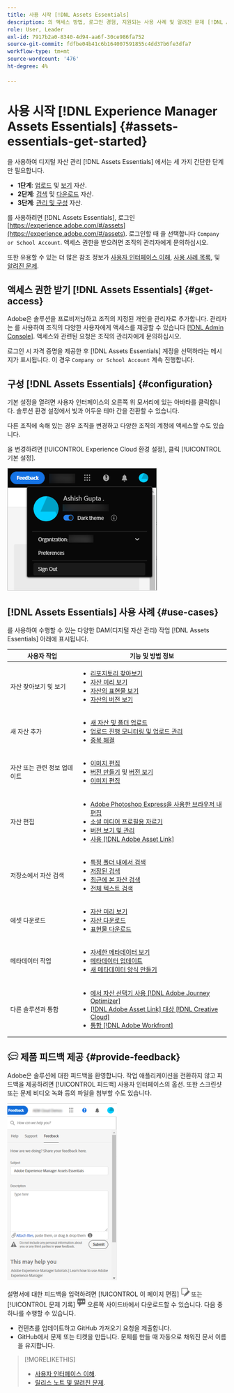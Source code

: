 ```yaml
---
title: 사용 시작 [!DNL Assets Essentials]
description: 의 액세스 방법, 로그인 경험, 지원되는 사용 사례 및 알려진 문제 [!DNL Assets Essentials].
role: User, Leader
exl-id: 7917b2a0-8340-4d94-aa6f-30ce986fa752
source-git-commit: fdfbe04b41c6b164007591855c4dd37b6fe3dfa7
workflow-type: tm+mt
source-wordcount: '476'
ht-degree: 4%

---
```


# 사용 시작 [!DNL Experience Manager Assets Essentials] {#assets-essentials-get-started}

<!-- TBD: Make links for these steps. -->

을 사용하여 디지털 자산 관리 [!DNL Assets Essentials] 에서는 세 가지 간단한 단계만 필요합니다.

* **1단계**: [업로드](/help/add-delete.md) 및 [보기](/help/navigate-view.md) 자산.
* **2단계**: [검색](/help/search.md) 및 [다운로드](/help/manage-organize.md#download) 자산.
* **3단계**: [관리 및 구성](/help/manage-organize.md) 자산.

를 사용하려면 [!DNL Assets Essentials], 로그인 [https://experience.adobe.com/#/assets](https://experience.adobe.com/#/assets). 로그인할 때 을 선택합니다 `Company or School Account`. 액세스 권한을 받으려면 조직의 관리자에게 문의하십시오.

또한 유용할 수 있는 더 많은 참조 정보가 [사용자 인터페이스 이해](/help/navigate-view.md), [사용 사례 목록](#use-cases), <!-- TBD: [supported file types](/help/supported-file-formats.md), --> 및 [알려진 문제](/help/release-notes.md#known-issues).

## 액세스 권한 받기 [!DNL Assets Essentials] {#get-access}

Adobe은 솔루션을 프로비저닝하고 조직의 지정된 개인을 관리자로 추가합니다. 관리자는 를 사용하여 조직의 다양한 사용자에게 액세스를 제공할 수 있습니다 [[!DNL Admin Console]](https://helpx.adobe.com/kr/enterprise/using/admin-console.html). 액세스와 관련된 요청은 조직의 관리자에게 문의하십시오.

로그인 시 자격 증명을 제공한 후 [!DNL Assets Essentials] 계정을 선택하라는 메시지가 표시됩니다. 이 경우 `Company or School Account` 계속 진행합니다.

## 구성 [!DNL Assets Essentials] {#configuration}

기본 설정을 열려면 사용자 인터페이스의 오른쪽 위 모서리에 있는 아바타를 클릭합니다. 솔루션 환경 설정에서 빛과 어두운 테마 간을 전환할 수 있습니다.

다른 조직에 속해 있는 경우 조직을 변경하고 다양한 조직의 계정에 액세스할 수도 있습니다.

을 변경하려면 [!UICONTROL Experience Cloud 환경 설정], 클릭 [!UICONTROL 기본 설정].

![어두운 테마 및 밝은 테마 전환 환경 설정](assets/theme-change.png)

## [!DNL Assets Essentials] 사용 사례 {#use-cases}

를 사용하여 수행할 수 있는 다양한 DAM(디지털 자산 관리) 작업 [!DNL Assets Essentials] 아래에 표시됩니다.

| 사용자 작업 | 기능 및 방법 정보 |
|-----|------|
| 자산 찾아보기 및 보기 | <ul> <li>[리포지토리 찾아보기](/help/navigate-view.md#view-assets-and-details) </li> <li> [자산 미리 보기](/help/navigate-view.md#preview-assets) <li> [자산의 표현물 보기](/help/add-delete.md#renditions) </li> <li>[자산의 버전 보기](/help/manage-organize.md#view-versions)</li></ul> |
| 새 자산 추가 | <ul> <li>[새 자산 및 폴더 업로드](/help/add-delete.md#add-assets)</li> <li>[업로드 진행 모니터링 및 업로드 관리](/help/add-delete.md#upload-progress)</li> <li>[중복 해결](/help/add-delete.md#resolve-upload-fails)</li> </ul> |
| 자산 또는 관련 정보 업데이트 | <ul> <li>[이미지 편집](/help/edit-images.md)</li> <li>[버전 만들기](/help/manage-organize.md#create-versions) 및 [버전 보기](/help/manage-organize.md#view-versions)</li> <li>[이미지 편집](/help/edit-images.md)</li> </ul> |
| 자산 편집 | <ul> <li>[Adobe Photoshop Express을 사용한 브라우저 내 편집](/help/edit-images.md)</li> <li>[소셜 미디어 프로필용 자르기](/help/edit-images.md#crop-straighten-images)</li> <li>[버전 보기 및 관리](/help/manage-organize.md#view-versions)</li> <li>[ 사용  [!DNL Adobe Asset Link]](/help/integration.md#integrations)</ul></ul> |
| 저장소에서 자산 검색 | <ul> <li>[특정 폴더 내에서 검색](/help/search.md#refine-search-results)</li> <li>[저장된 검색](/help/search.md#saved-search)</li> <li>[최근에 본 자산 검색](/help/search.md)</li> <li>[전체 텍스트 검색](/help/search.md) |
| 에셋 다운로드 | <ul> <li> [자산 미리 보기](/help/navigate-view.md#preview-assets) </li> <li> [자산 다운로드](/help/manage-organize.md#download) <li> [표현물 다운로드](/help/add-delete.md#renditions) </li></ul> |
| 메타데이터 작업 | <ul> <li>[자세한 메타데이터 보기](/help/metadata.md) </li> <li> [메타데이터 업데이트](/help/metadata.md#update-metadata)</li> <li> [새 메타데이터 양식 만들기](/help/metadata.md#metadata-forms) </li> </ul> |
| 다른 솔루션과 통합 | <ul> <li>[에서 자산 선택기 사용 [!DNL Adobe Journey Optimizer]](/help/integration.md)</li> <li>[[!DNL Adobe Asset Link] 대상 [!DNL Creative Cloud]](/help/integration.md)</li> <li>[통합 [!DNL Adobe Workfront]](/help/integration.md)</li> </ul> |

<!--TBD: Merge the below rows in the table when the use cases are documented/available.

| How do I delete assets? | <ul> <li>[Delete assets](/help/manage-organize.md)</li> <li>Recover deleted assets</li> <li>Permanently delete assets</li> </ul> |
| How do I share assets or find shared assets? | <ul> <li>Shared by me</li> <li>Shared with me</li> <li>Share for comments and review</li> <li>Unshare assets</li> </ul> |
| How do I collaborate with others and get my assets reviewed | <ul> <li>Share for review</li> <li>Provide comments. Resolve and filter comments</li> <li>Annotations on images</li> <li>Assign tasks to specific users and prioritize</li> </ul> |

-->

## ![피드백 아이콘](assets/do-not-localize/feedback-icon.png) 제품 피드백 제공 {#provide-feedback}

Adobe은 솔루션에 대한 피드백을 환영합니다. 작업 애플리케이션을 전환하지 않고 피드백을 제공하려면 [!UICONTROL 피드백] 사용자 인터페이스의 옵션. 또한 스크린샷 또는 문제 비디오 녹화 등의 파일을 첨부할 수도 있습니다.

![인터페이스의 피드백 옵션](assets/feedback-panel.png)

설명서에 대한 피드백을 입력하려면 [!UICONTROL 이 페이지 편집] ![페이지 편집](assets/do-not-localize/edit-page.png) 또는 [!UICONTROL 문제 기록] ![gitHub 문제 만들기](assets/do-not-localize/github-issue.png) 오른쪽 사이드바에서 다운로드할 수 있습니다. 다음 중 하나를 수행할 수 있습니다.

* 컨텐츠를 업데이트하고 GitHub 가져오기 요청을 제출합니다.
* GitHub에서 문제 또는 티켓을 만듭니다. 문제를 만들 때 자동으로 채워진 문서 이름을 유지합니다.

>[!MORELIKETHIS]
>
>* [사용자 인터페이스 이해](/help/navigate-view.md).
>* [릴리스 노트 및 알려진 문제](/help/release-notes.md).


<!-- TBD: 
>* [Supported file types](/help/supported-file-formats.md).
-->
